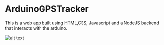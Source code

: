 # ArduinoGPSTracker
This is a web app built using HTML,CSS, Javascript and a NodeJS backend that interacts with the arduino.

![alt text](http://url/to/img.png](https://i.postimg.cc/fWmVNJhm/poster.png)https://i.postimg.cc/fWmVNJhm/poster.png)
